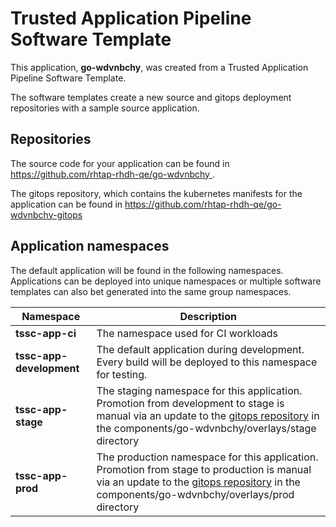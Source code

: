 # Trusted Application Pipeline Software Template

This application, **go-wdvnbchy**, was created from a Trusted Application Pipeline Software Template.

The software templates create a new source and gitops deployment repositories with a sample source application. 

## Repositories

The source code for your application can be found in [https://github.com/rhtap-rhdh-qe/go-wdvnbchy ](https://github.com/rhtap-rhdh-qe/go-wdvnbchy ).
 
The gitops repository, which contains the kubernetes manifests for the application can be found in 
[https://github.com/rhtap-rhdh-qe/go-wdvnbchy-gitops ](https://github.com/rhtap-rhdh-qe/go-wdvnbchy-gitops ) 

## Application namespaces 

The default application will be found in the following namespaces. Applications can be deployed into unique namespaces or multiple software templates can also bet generated into the same group namespaces.  

|  Namespace   |  Description   |  
| -------- | -------- |
| **tssc-app-ci** | The namespace used for CI workloads |
| **tssc-app-development** | The default application during development. Every build will be deployed to this namespace for testing. |
| **tssc-app-stage** | The staging namespace for this application. Promotion from development to stage is manual via an update to the [gitops repository](https://github.com/rhtap-rhdh-qe/go-wdvnbchy-gitops ) in the components/go-wdvnbchy/overlays/stage directory |
| **tssc-app-prod** | The production namespace for this application. Promotion from stage to production is manual via an update to the [gitops repository](https://github.com/rhtap-rhdh-qe/go-wdvnbchy-gitops ) in the components/go-wdvnbchy/overlays/prod directory |